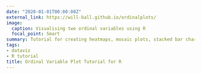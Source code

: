```yaml
---
date: "2020-01-01T00:00:00Z"
external_link: https://will-ball.github.io/ordinalplots/
image:
  caption: Visualising two ordinal variables using R
  focal_point: Smart
summary: Tutorial for creating heatmaps, mosaic plots, stacked bar charts and a riverplot of two ordinal variables
tags: 
- dataviz
- R tutorial
title: Ordinal Variable Plot Tutorial for R
---
```

